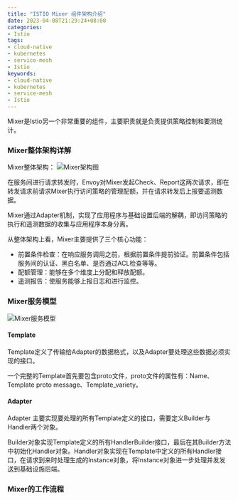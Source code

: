 ```yaml
---
title: "ISTIO Mixer 组件架构介绍"
date: 2023-04-08T21:29:24+08:00
categories:
- Istio
tags:
- cloud-native
- kubernetes
- service-mesh
- Istio
keywords:
- cloud-native
- kubernetes
- service-mesh
- Istio
---
```


Mixer是Istio另一个非常重要的组件，主要职责就是负责提供策略控制和要测统计。

### Mixer整体架构详解
Mixer整体架构：
![Mixer架构图](https://img2018.cnblogs.com/i-beta/1383365/202001/1383365-20200114204447477-84964089.png)

在服务间进行请求转发时，Envoy对Mixer发起Check、Report这两次请求，即在转发请求前请求Mixer执行访问策略的管理配额，并在请求转发后上报要遥测数据。

Mixer通过Adapter机制，实现了应用程序与基础设置后端的解耦，即访问策略的执行和遥测数据的收集与应用程序本身分离。

从整体架构上看，Mixer主要提供了三个核心功能：
- 前置条件检查：在响应服务调用之前，根据前置条件提前验证。前置条件包括服务间的认证、黑白名单、是否通过ACL检查等等。
- 配额管理：能够在多个维度上分配和释放配额。
- 遥测报告：使服务能够上报日志和进行监控。

### Mixer服务模型

![Mixer服务模型](https://img0.baidu.com/it/u=2565284617,2648041919&fm=253&fmt=auto&app=138&f=JPG?w=500&h=338)

#### Template
Template定义了传输给Adapter的数据格式，以及Adapter要处理这些数据必须实现的接口。

一个完整的Template首先要包含proto文件，proto文件的属性有：Name、Template proto message、Template_variety。

#### Adapter
Adapter 主要实现要处理的所有Template定义的接口，需要定义Builder与Handler两个对象。

Builder对象实现Template定义的所有HandlerBuilder接口，最后在其Builder方法中初始化Handler对象。Handler对象实现在Template中定义的所有Handler接口，在请求到来时处理生成的Instance对象，将Instance对象进一步处理并发发送到基础设施后端。

### Mixer的工作流程
